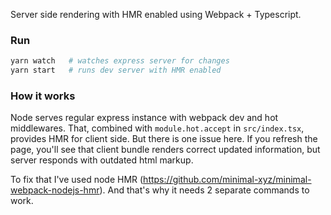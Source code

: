 Server side rendering with HMR enabled using Webpack + Typescript.

### Run

```bash
yarn watch   # watches express server for changes
yarn start   # runs dev server with HMR enabled
```

### How it works

Node serves regular express instance with webpack dev and hot middlewares.
That, combined with `module.hot.accept` in `src/index.tsx`, provides HMR for client side.
But there is one issue here. If you refresh the page, you'll see that client bundle
renders correct updated information, but server responds with outdated html markup.

To fix that I've used node HMR (https://github.com/minimal-xyz/minimal-webpack-nodejs-hmr).
And that's why it needs 2 separate commands to work.
